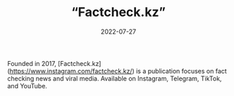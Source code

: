 ﻿---
countries: ["Kazakhstan"]
category: [“Independent media”]
tags: [“media publication”, “local media”, “news”, “telegram”, “tiktok”, “youtube”, “instagram”]
dates: []
data_type: [“news”] 
title: [“Factcheck.kz”]
date: [2022-07-27]
language: [“Russian”, “Kazakh”]
description: [Factcheck.kz is a publication focuses on fact checking news and viral media.]
---


Founded in 2017, [Factcheck.kz] (https://www.instagram.com/factcheck.kz/) is a publication focuses on fact checking news and viral media. Available on Instagram, Telegram, TikTok, and YouTube. 
